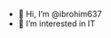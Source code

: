 - 👋 Hi, I’m @ibrohim637
- 👀 I’m interested in IT


<!---
ibrohim637/ibrohim637 is a ✨ special ✨ repository because its `README.md` (this file) appears on your GitHub profile.
You can click the Preview link to take a look at your changes.
--->
